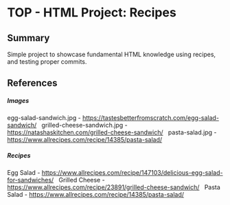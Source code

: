# TOP - HTML Project: Recipes

## Summary

Simple project to showcase fundamental HTML knowledge using recipes, and testing proper commits.

## References

##### Images

egg-salad-sandwich.jpg - https://tastesbetterfromscratch.com/egg-salad-sandwich/ &nbsp;
grilled-cheese-sandwich.jpg - https://natashaskitchen.com/grilled-cheese-sandwich/ &nbsp;
pasta-salad.jpg - https://www.allrecipes.com/recipe/14385/pasta-salad/ &nbsp;

##### Recipes

Egg Salad - https://www.allrecipes.com/recipe/147103/delicious-egg-salad-for-sandwiches/ &nbsp;
Grilled Cheese - https://www.allrecipes.com/recipe/23891/grilled-cheese-sandwich/ &nbsp;
Pasta Salad - https://www.allrecipes.com/recipe/14385/pasta-salad/ &nbsp;
